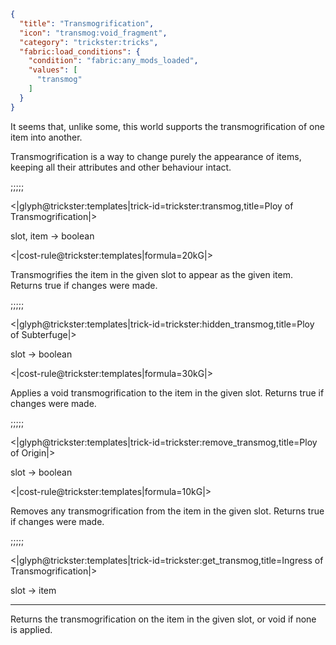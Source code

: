 ```json
{
  "title": "Transmogrification",
  "icon": "transmog:void_fragment",
  "category": "trickster:tricks",
  "fabric:load_conditions": {
    "condition": "fabric:any_mods_loaded",
    "values": [
      "transmog"
    ]
  }
}
```

It seems that, unlike some, this world supports the transmogrification of one item into another.


Transmogrification is a way to change purely the appearance of items, 
keeping all their attributes and other behaviour intact.

;;;;;

<|glyph@trickster:templates|trick-id=trickster:transmog,title=Ploy of Transmogrification|>

slot, item -> boolean

<|cost-rule@trickster:templates|formula=20kG|>

Transmogrifies the item in the given slot to appear as the given item. Returns true if changes were made.

;;;;;

<|glyph@trickster:templates|trick-id=trickster:hidden_transmog,title=Ploy of Subterfuge|>

slot -> boolean

<|cost-rule@trickster:templates|formula=30kG|>

Applies a void transmogrification to the item in the given slot. Returns true if changes were made.

;;;;;

<|glyph@trickster:templates|trick-id=trickster:remove_transmog,title=Ploy of Origin|>

slot -> boolean

<|cost-rule@trickster:templates|formula=10kG|>

Removes any transmogrification from the item in the given slot. Returns true if changes were made.

;;;;;

<|glyph@trickster:templates|trick-id=trickster:get_transmog,title=Ingress of Transmogrification|>

slot -> item

---

Returns the transmogrification on the item in the given slot, or void if none is applied.
